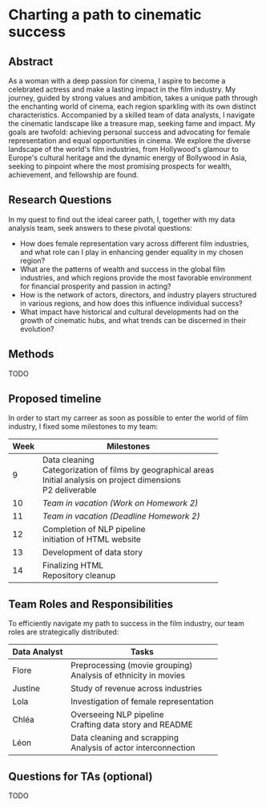 # Charting a path to cinematic success 

## Abstract

As a woman with a deep passion for cinema, I aspire to become a celebrated actress and make a lasting impact in the film industry. My journey, guided by strong values and ambition, takes a unique path through the enchanting world of cinema, each region sparkling with its own distinct characteristics. Accompanied by a skilled team of data analysts, I navigate the cinematic landscape like a treasure map, seeking fame and impact. My goals are twofold: achieving personal success and advocating for female representation and equal opportunities in cinema. We explore the diverse landscape of the world's film industries, from Hollywood's glamour to Europe's cultural heritage and the dynamic energy of Bollywood in Asia, seeking to pinpoint where the most promising prospects for wealth, achievement, and fellowship are found.

## Research Questions

In my quest to find out the ideal career path, I, together with my data analysis team, seek answers to these pivotal questions:
- How does female representation vary across different film industries, and what role can I play in enhancing gender equality in my chosen region?
- What are the patterns of wealth and success in the global film industries, and which regions provide the most favorable environment for financial prosperity and passion in acting?
- How is the network of actors, directors, and industry players structured in various regions, and how does this influence individual success?
- What impact have historical and cultural developments had on the growth of cinematic hubs, and what trends can be discerned in their evolution?

## Methods

TODO 

## Proposed timeline

In order to start my carreer as soon as possible to enter the world of film industry, I fixed some milestones to my team:

| Week | Milestones |
| --- | --- |
| 9 | Data cleaning <br> Categorization of films by geographical areas <br> Initial analysis on project dimensions <br> P2 deliverable |
| 10 | <em>Team in vacation (Work on Homework 2)<em> |
| 11 | <em>Team in vacation (Deadline Homework 2)<em> |
| 12 | Completion of NLP pipeline <br> initiation of HTML website |
| 13 | Development of data story |
| 14 | Finalizing HTML <br> Repository cleanup |

## Team Roles and Responsibilities

To efficiently navigate my path to success in the film industry, our team roles are strategically distributed:

| Data Analyst | Tasks |
| --- | --- |
| Flore | Preprocessing (movie grouping) <br> Analysis of ethnicity in movies |
| Justine | Study of revenue across industries |
| Lola | Investigation of female representation |
| Chléa | Overseeing NLP pipeline <br> Crafting data story and README |
| Léon | Data cleaning and scrapping <br> Analysis of actor interconnection |

## Questions for TAs (optional)

TODO